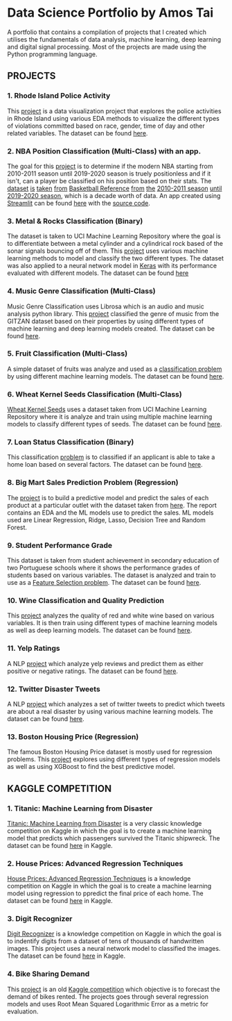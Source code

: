 # Data Science Portfolio by Amos Tai

A portfolio that contains a compilation of projects that I created which utilises the fundamentals of data analysis, machine learning, deep learning and digital signal processing. Most of the projects are made using the Python programming language. 

## PROJECTS
### 1. Rhode Island Police Activity
This [project](https://github.com/leftyamos/amost.github.io/blob/master/Analyzing_Rhode_Island_Police_Activity.ipynb) is a data visualization project that explores the police activities in Rhode Island using various EDA methods to visualize the different types of violations committed based on race, gender, time of day and other related variables. The dataset can be found [here](https://assets.datacamp.com/production/repositories/1497/datasets/62bd9feef451860db02d26553613a299721882e8/police.csv).

### 2. NBA Position Classification (Multi-Class) with an app.
The goal for this [project](https://github.com/leftyamos/amost.github.io/blob/master/NBA_Classification.ipynb) is to determine if the modern NBA starting from 2010-2011 season until 2019-2020 season is truely positionless and if it isn't, can a player be classified on his position based on their stats. The [dataset](https://www.basketball-reference.com/leagues/NBA_2011_per_game.html) [is](https://www.basketball-reference.com/leagues/NBA_2012_per_game.html) [taken](https://www.basketball-reference.com/leagues/NBA_2013_per_game.html) [from](https://www.basketball-reference.com/leagues/NBA_2014_per_game.html) [Basketball Reference](https://www.basketball-reference.com/leagues/NBA_2015_per_game.html) [from](https://www.basketball-reference.com/leagues/NBA_2016_per_game.html) [the](https://www.basketball-reference.com/leagues/NBA_2017_per_game.html) [2010-2011 season](https://www.basketball-reference.com/leagues/NBA_2018_per_game.html) [until](https://www.basketball-reference.com/leagues/NBA_2019_per_game.html) [2019-2020 season](https://www.basketball-reference.com/leagues/NBA_2020_per_game.html), which is a decade worth of data. 
An app created using [Streamlit](https://www.streamlit.io/) can be found [here](https://share.streamlit.io/leftyamos/nba_streamlit_app/main/nba_streamlit.py) with the [source code](https://github.com/leftyamos/nba_streamlit_app).

### 3. Metal & Rocks Classification (Binary)
The dataset is taken to UCI Machine Learning Repository where the goal is to differentiate between a metal cylinder and a cylindrical rock based of the sonar signals bouncing off of them. This [project](https://github.com/leftyamos/amost.github.io/blob/master/Mines%20%26%20Rocks.ipynb) uses various machine learning methods to model and classify the two different types. 
The dataset was also applied to a neural network model in [Keras](https://github.com/leftyamos/amost.github.io/blob/master/Keras_Binary_Classification.ipynb) with its performance evaluated with different models. The dataset can be found [here](https://archive.ics.uci.edu/ml/machine-learning-databases/undocumented/connectionist-bench/sonar/sonar.all-data)

### 4. Music Genre Classification (Multi-Class)
Music Genre Classification uses Librosa which is an audio and music analysis python library. This [project](https://github.com/leftyamos/amost.github.io/blob/master/Librosa_Music_Classification.ipynb) classified the genre of music from the GITZAN dataset based on their properties by using different types of machine learning and deep learning models created. The dataset can be found [here](https://www.kaggle.com/andradaolteanu/gtzan-dataset-music-genre-classification?).

### 5. Fruit Classification (Multi-Class)
A simple dataset of fruits was analyze and used as a [classification problem](https://github.com/leftyamos/amost.github.io/blob/master/ML_Multi_Class_Classification.ipynb) by using different machine learning models. The dataset can be found [here](https://raw.githubusercontent.com/susanli2016/Machine-Learning-with-Python/master/fruit_data_with_colors.txt).

### 6. Wheat Kernel Seeds Classification (Multi-Class)
[Wheat Kernel Seeds](https://github.com/leftyamos/amost.github.io/blob/master/Seed_Multi_Class_Classification.ipynb) uses a dataset taken from UCI Machine Learning Repository where it is analyze and train using multiple machine learning models to classify different types of seeds. The dataset can be found [here](https://archive.ics.uci.edu/ml/datasets/seeds).

### 7. Loan Status Classification (Binary)
This classification [problem](https://github.com/leftyamos/amost.github.io/blob/master/Loan_Prediction_Classification.ipynb) is to classified if an applicant is able to take a home loan based on several factors. The dataset can be found [here](https://datahack.analyticsvidhya.com/contest/practice-problem-loan-prediction-iii/#ProblemStatement).

### 8. Big Mart Sales Prediction Problem (Regression)
The [project](https://github.com/leftyamos/amost.github.io/blob/master/Big_Mart_Sales_Prediction.ipynb) is to build a predictive model and predict the sales of each product at a particular outlet with the dataset taken from [here](https://datahack.analyticsvidhya.com/contest/practice-problem-big-mart-sales-iii/#ProblemStatement). The report contains an EDA and the ML models use to predict the sales. ML models used are Linear Regression, Ridge, Lasso, Decision Tree and Random Forest.

### 9. Student Performance Grade
This dataset is taken from student achievement in secondary education of two Portuguese schools where it shows the performance grades of students based on various variables. The dataset is analyzed and train to use as a [Feature Selection problem](https://github.com/leftyamos/amost.github.io/blob/master/Student%20Performance%20Grade.ipynb). The dataset can be found [here](https://archive.ics.uci.edu/ml/datasets/Student+Performance).

### 10. Wine Classification and Quality Prediction
This [project](https://github.com/leftyamos/amost.github.io/blob/master/Wine_Classification_%26_Quality_Prediction.ipynb) analyzes the quality of red and white wine based on various variables. It is then train using different types of machine learning models as well as deep learning models. The dataset can be found [here](https://archive.ics.uci.edu/ml/machine-learning-databases/wine-quality/).

### 11. Yelp Ratings
A NLP [project](https://github.com/leftyamos/amost.github.io/blob/master/NLP_Classification_Yelp.ipynb) which analyze yelp reviews and predict them as either positive or negative ratings. The dataset can be found [here](https://www.kaggle.com/c/yelp-recsys-2013/data?select=yelp_test_set.zip).

### 12. Twitter Disaster Tweets
A NLP [project](https://github.com/leftyamos/amost.github.io/blob/master/NLP_Twitter_Project.ipynb) which analyzes a set of twitter tweets to predict which tweets are about a real disaster by using various machine learning models. The dataset can be found [here](https://www.kaggle.com/c/nlp-getting-started/data).

### 13. Boston Housing Price (Regression)
The famous Boston Housing Price dataset is mostly used for regression problems. This [project](https://github.com/leftyamos/amost.github.io/blob/master/Boston_Housing_Price.ipynb) explores using different types of regression models as well as using XGBoost to find the best predictive model.


## KAGGLE COMPETITION
### 1. Titanic: Machine Learning from Disaster
[Titanic: Machine Learning from Disaster](https://www.kaggle.com/leftyamos/titanic-survival-using-random-forest) is a very classic knowledge competition on Kaggle in which the goal is to create a machine learning model that predicts which passengers survived the Titanic shipwreck. The dataset can be found [here](https://www.kaggle.com/c/titanic/data) in Kaggle.

### 2. House Prices: Advanced Regression Techniques
[House Prices: Advanced Regression Techniques](https://github.com/leftyamos/amost.github.io/blob/master/house.ipynb) is a knowledge competition on Kaggle in which the goal is to create a machine learning model using regression to ppredict the final price of each home. The dataset can be found [here](https://www.kaggle.com/c/house-prices-advanced-regression-techniques/data) in Kaggle.

### 3. Digit Recognizer
[Digit Recognizer](https://github.com/leftyamos/amost.github.io/blob/master/digit_recongnizer.ipynb) is a knowledge competition on Kaggle in which the goal is to indentify digits from a dataset of tens of thousands of handwritten images. This project uses a neural network model to classified the images. The dataset can be found [here](https://www.kaggle.com/c/digit-recognizer/data) in Kaggle.

### 4. Bike Sharing Demand
This [project](https://github.com/leftyamos/amost.github.io/blob/master/Bike_Rental_Prediction.ipynb) is an old [Kaggle competition](https://www.kaggle.com/c/bike-sharing-demand) which objective is to forecast the demand of bikes rented. The projects goes through several regression models and uses Root Mean Squared Logarithmic Error as a metric for evaluation. 






